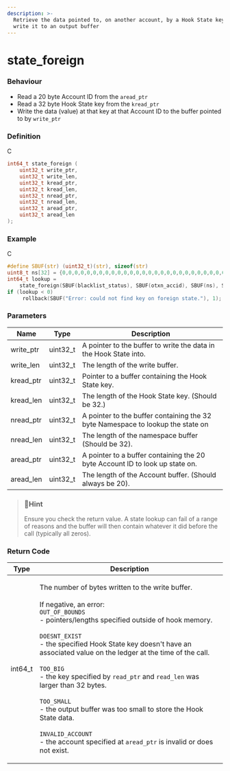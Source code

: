 ```yaml
---
description: >-
  Retrieve the data pointed to, on another account, by a Hook State key and
  write it to an output buffer
---
```


# state\_foreign

### Behaviour

* Read a 20 byte Account ID from the `aread_ptr`
* Read a 32 byte Hook State key from the `kread_ptr`
* Write the data (value) at that key at that Account ID to the buffer pointed to by `write_ptr`

### Definition

C

```c
int64_t state_foreign (
    uint32_t write_ptr,
    uint32_t write_len,
    uint32_t kread_ptr,
    uint32_t kread_len,
    uint32_t nread_ptr,
    uint32_t nread_len,
    uint32_t aread_ptr,
    uint32_t aread_len  
);
```

### Example

C

```c
#define SBUF(str) (uint32_t)(str), sizeof(str)
uint8_t ns[32] = {0,0,0,0,0,0,0,0,0,0,0,0,0,0,0,0,0,0,0,0,0,0,0,0,0,0,0,0,0,0,0,0};
int64_t lookup =
    state_foreign(SBUF(blacklist_status), SBUF(otxn_accid), SBUF(ns), SBUF(blacklist_accid));
if (lookup < 0)
     rollback(SBUF("Error: could not find key on foreign state."), 1);
```

### Parameters

| Name       | Type      | Description                                                                     |
| ---------- | --------- | ------------------------------------------------------------------------------- |
| write\_ptr | uint32\_t | A pointer to the buffer to write the data in the Hook State into.               |
| write\_len | uint32\_t | The length of the write buffer.                                                 |
| kread\_ptr | uint32\_t | Pointer to a buffer containing the Hook State key.                              |
| kread\_len | uint32\_t | The length of the Hook State key. (Should be 32.)                               |
| nread\_ptr | uint32\_t | A pointer to the buffer containing the 32 byte Namespace to lookup the state on |
| nread\_len | uint32\_t | The length of the namespace buffer (Should be 32).                              |
| aread\_ptr | uint32\_t | A pointer to a buffer containing the 20 byte Account ID to look up state on.    |
| aread\_len | uint32\_t | The length of the Account buffer. (Should always be 20).                        |

> ### 📘Hint
>
> Ensure you check the return value. A state lookup can fail of a range of reasons and the buffer will then contain whatever it did before the call (typically all zeros).

### Return Code

| Type     | Description                                                                                                                                                                                                                                                                                                                                                                                                                                                                                                                                                                                                                                                                    |
| -------- | ------------------------------------------------------------------------------------------------------------------------------------------------------------------------------------------------------------------------------------------------------------------------------------------------------------------------------------------------------------------------------------------------------------------------------------------------------------------------------------------------------------------------------------------------------------------------------------------------------------------------------------------------------------------------------ |
| int64\_t | <p>The number of bytes written to the write buffer.<br><br>If negative, an error:<br><code>OUT_OF_BOUNDS</code><br>- pointers/lengths specified outside of hook memory.<br><br><code>DOESNT_EXIST</code><br>- the specified Hook State key doesn't have an associated value on the ledger at the time of the call.<br><br><code>TOO_BIG</code><br>- the key specified by <code>read_ptr</code> and <code>read_len</code> was larger than 32 bytes.<br><br><code>TOO_SMALL</code><br>- the output buffer was too small to store the Hook State data.<br><br><code>INVALID_ACCOUNT</code><br>- the account specified at <code>aread_ptr</code> is invalid or does not exist.</p> |
